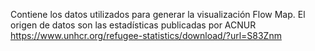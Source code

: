 Contiene los datos utilizados para generar la visualización Flow Map.
El origen de datos son las estadísticas publicadas por ACNUR 
https://www.unhcr.org/refugee-statistics/download/?url=S83Znm

